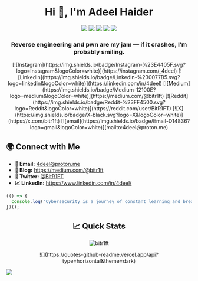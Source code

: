 <h1 align="center">Hi 👋, I'm Adeel Haider</h1>

<p align="center">
  <img src="https://img.shields.io/badge/cybersecurity-%2314354C.svg?&style=for-the-badge&logo=cybersecurity&logoColor=white"/>
  <img src="https://img.shields.io/badge/c++-%2300599C.svg?&style=for-the-badge&logo=c%2B%2B&logoColor=white"/>
  <img src="https://img.shields.io/badge/java-%23ED8B00.svg?style=for-the-badge&logo=openjdk&logoColor=white"/>
  <img src="https://img.shields.io/badge/python-%233776AB.svg?&style=for-the-badge&logo=python&logoColor=white"/>
  <img src="https://img.shields.io/badge/splunk-%23000000.svg?style=for-the-badge&logo=splunk&logoColor=white"/>
</p>



<h3 align="center">Reverse engineering and pwn are my jam — if it crashes, I’m probably smiling.</h3>

<p align="center">
  [![Instagram](https://img.shields.io/badge/Instagram-%23E4405F.svg?logo=Instagram&logoColor=white)](https://instagram.com/_4deel) [![LinkedIn](https://img.shields.io/badge/LinkedIn-%230077B5.svg?logo=linkedin&logoColor=white)](https://linkedin.com/in/4deel) [![Medium](https://img.shields.io/badge/Medium-12100E?logo=medium&logoColor=white)](https://medium.com/@bitr1ft) [![Reddit](https://img.shields.io/badge/Reddit-%23FF4500.svg?logo=Reddit&logoColor=white)](https://reddit.com/user/BitR1FT) [![X](https://img.shields.io/badge/X-black.svg?logo=X&logoColor=white)](https://x.com/bitr1ft) [![email](https://img.shields.io/badge/Email-D14836?logo=gmail&logoColor=white)](mailto:4deel@proton.me) 
</p>



## 🌍 **Connect with Me**
<ul>
  <li><b>📩 Email:</b> <a href="mailto:4deel@proton.me">4deel@proton.me</a></li>
  <li><b>📜 Blog:</b> <a href="https://medium.com/@bitr1ft" target="_blank">https://medium.com/@bitr1ft</a></li>
  <li><b>💬 Twitter:</b> <a href="https://x.com/BitR1FT" target="_blank">@BitR1FT</a></li>
  <li><b>📈 LinkedIn:</b> <a href="https://www.linkedin.com/in/4deel/" target="_blank">https://www.linkedin.com/in/4deel/</a></li>
</ul>

```javascript
(() => {
  console.log("Cybersecurity is a journey of constant learning and breaking!");
})();
```



<h2 align="center"> 📈 Quick Stats </h2> 
<p align="center">
<img src="https://github-readme-stats.vercel.app/api?username=bitr1ft&show_icons=true&theme=radical" alt="bitr1ft" >
</p>

<p align="center"> ![](https://quotes-github-readme.vercel.app/api?type=horizontal&theme=dark) </p>

[![](https://visitcount.itsvg.in/api?id=bitr1ft&icon=0&color=0)](https://visitcount.itsvg.in)



